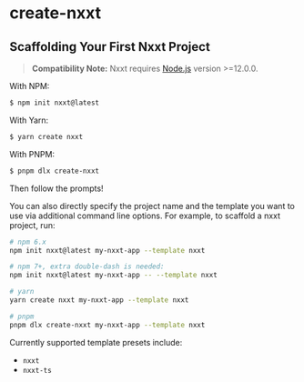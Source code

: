 # create-nxxt

## Scaffolding Your First Nxxt Project

> **Compatibility Note:**
> Nxxt requires [Node.js](https://nodejs.org/en/) version >=12.0.0.

With NPM:

```bash
$ npm init nxxt@latest
```

With Yarn:

```bash
$ yarn create nxxt
```

With PNPM:

```bash
$ pnpm dlx create-nxxt
```

Then follow the prompts!

You can also directly specify the project name and the template you want to use via additional command line options. For example, to scaffold a nxxt project, run:

```bash
# npm 6.x
npm init nxxt@latest my-nxxt-app --template nxxt

# npm 7+, extra double-dash is needed:
npm init nxxt@latest my-nxxt-app -- --template nxxt

# yarn
yarn create nxxt my-nxxt-app --template nxxt

# pnpm
pnpm dlx create-nxxt my-nxxt-app --template nxxt
```

Currently supported template presets include:

- `nxxt`
- `nxxt-ts`
